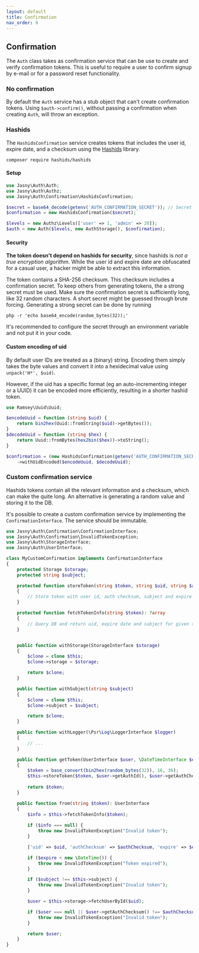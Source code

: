 ```yaml
---
layout: default
title: Confirmation
nav_order: 9
---
```


Confirmation
---

The `Auth` class takes as confirmation service that can be use to create and verify confirmation tokens. This is useful
to require a user to confirm signup by e-mail or for a password reset functionality.

### No confirmation

By default the `Auth` service has a stub object that can't create confirmation tokens. Using `$auth->confirm()`, without
passing a confirmation when creating `Auth`, will throw an exception.

### Hashids

The `HashidsConfirmation` service creates tokens that includes the user id, expire date, and a checksum using the
[Hashids](https://hashids.org/php/) library.

    composer require hashids/hashids

#### Setup

```php
use Jasny\Auth\Auth;
use Jasny\Auth\Authz;
use Jasny\Auth\Confirmation\HashidsConfirmation;

$secret = base64_decode(getenv('AUTH_CONFIRMATION_SECRET')); // Secret is a base64 encoded random 32 byte string
$confirmation = new HashidsConfirmation($secret);

$levels = new Authz\Levels(['user' => 1, 'admin' => 20]);
$auth = new Auth($levels, new AuthStorage(), $confirmation);
```

#### Security

**The token doesn't depend on hashids for security**, since hashids is _not a true encryption algorithm_. While the user
id and expire date are obfuscated for a casual user, a hacker might be able to extract this information.

The token contains a SHA-256 checksum. This checksum includes a confirmation secret. To keep others from generating
tokens, the a strong secret must be used. Make sure the confirmation secret is sufficiently long, like 32 random
characters. A short secret might be guessed through brute forcing. Generating a strong secret can be done by running

    php -r 'echo base64_encode(random_bytes(32));'

It's recommended to configure the secret through an environment variable and not put it in your code.

#### Custom encoding of uid

By default user IDs are treated as a (binary) string. Encoding them simply takes the byte values and convert it into a
hexidecimal value using `unpack('H*', $uid)`.

However, if the uid has a specific format (eg an auto-incrementing integer or a UUID) it can be encoded more
efficiently, resulting in a shorter hashid token.

```php
use Ramsey\Uuid\Uuid;

$encodeUuid = function (string $uid) {
    return bin2hex(Uuid::fromString($uid)->getBytes());
}
$decodeUuid = function (string $hex) {
    return Uuid::fromBytes(hex2bin($hex))->toString();
}

$confirmation = (new HashidsConfirmation(getenv('AUTH_CONFIRMATION_SECRET')))
    ->withUidEncoded($encodeUuid, $decodeUuid);
```

### Custom confirmation service

Hashids tokens contain all the relevant information and a checksum, which can make the quite long. An alternative is
generating a random value and storing it to the DB.

It's possible to create a custom confirmation service by implementing the `ConfirmationInterface`. The service should
be immutable.

```php
use Jasny\Auth\Confirmation\ConfirmationInterface;
use Jasny\Auth\Confirmation\InvalidTokenException;
use Jasny\Auth\StorageInterface;
use Jasny\Auth\UserInterface;

class MyCustomConfirmation implements ConfirmationInterface
{
    protected Storage $storage;
    protected string $subject;

    protected function storeToken(string $token, string $uid, string $authChecksum, \DateTimeInterface $expire): void
    {
        // Store token with user id, auth checksum, subject and expire date to DB
    }

    protected function fetchTokenInfo(string $token): ?array
    {
        // Query DB and return uid, expire date and subject for given token
    }


    public function withStorage(StorageInterface $storage)
    {
        $clone = clone $this;
        $clone->storage = $storage;

        return $clone;
    }

    public function withSubject(string $subject)
    {
        $clone = clone $this;
        $clone->subject = $subject;

        return $clone;
    }

    public function withLogger(\Psr\Log\LoggerInterface $logger)
    {
        // ...
    }

    public function getToken(UserInterface $user, \DateTimeInterface $expire): string
    {
        $token = base_convert(bin2hex(random_bytes(32)), 16, 36);
        $this->storeToken($token, $user->getAuthId(), $user->getAuthChecksum(), $expire);
    
        return $token;
    }

    public function from(string $token): UserInterface
    {
        $info = $this->fetchTokenInfo($token);
        
        if ($info === null) {
            throw new InvalidTokenException("Invalid token");
        }

        ['uid' => $uid, 'authChecksum' => $authChecksum, 'expire' => $expire, 'subject' => $subject] = $info;

        if ($expire < new \DateTime()) {
            throw new InvalidTokenException("Token expired");
        }

        if ($subject !== $this->subject) {
            throw new InvalidTokenException("Invalid token");
        }

        $user = $this->storage->fetchUserById($uid);

        if ($user === null || $user->getAuthChecksum() !== $authChecksum) {
            throw new InvalidTokenException("Invalid token");
        }

        return $user;
    }
}
```
